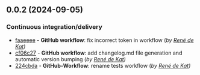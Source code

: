 ## 0.0.2 (2024-09-05)

### Continuous integration/delivery

- [faaeeee](faaeeee1ab620f16dcc09945c793b9e9ee2d7eba) - **GitHub workflow**:  fix incorrect token in workflow (*by [René de Kat](mailto:info@9lives-development.com))*
- [cf06c27](cf06c27412bafb613ade9f08bdd66486f50de778) - **GitHub workflow**:  add changelog.md file generation and automatic version bumping (*by [René de Kat](mailto:info@9lives-development.com))*
- [224cbda](224cbda3f8e7d4ec7e8e55fa1ad555b413a00eea) - **GitHub-Workflow**:  rename tests workflow (*by [René de Kat](mailto:info@9lives-development.com))*
